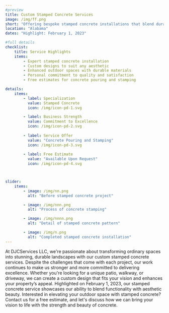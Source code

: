 ```yaml
---
#preview
title: Custom Stamped Concrete Services
image: /img/ff.png
short: "Offering bespoke stamped concrete installations that blend durability with design flair."
location: "Alabama"
dates: "Highlight: February 1, 2023"

#full details
checklist:
    title: Service Highlights
    items:
        - Expert stamped concrete installation
        - Custom designs to suit any aesthetic
        - Enhanced outdoor spaces with durable materials
        - Personal commitment to quality and satisfaction
        - Free estimates for concrete pouring and stamping

details:
    items:
        - label: Specialization
          value: Stamped Concrete
          icon: /img/icon-pd-1.svg

        - label: Business Strength
          value: Commitment to Excellence
          icon: /img/icon-pd-2.svg
        
        - label: Service Offer
          value: "Concrete Pouring and Stamping"
          icon: /img/icon-pd-3.svg
        
        - label: Free Estimate
          value: "Available Upon Request"
          icon: /img/icon-pd-4.svg



slider: 
    items:
        - image: /img/nn.png
          alt: "Before stamped concrete project"

        - image: /img/nnn.png
          alt: "Process of concrete stamping"

        - image: /img/nnnn.png
          alt: "Detail of stamped concrete pattern"

        - image: /img/n.png
          alt: "Completed stamped concrete installation"
---
```


At DJCServices LLC, we're passionate about transforming ordinary spaces into stunning, durable landscapes with our custom stamped concrete services. Despite the challenges that come with each project, our work continues to make us stronger and more committed to delivering excellence. Whether you're looking for a unique patio, walkway, or driveway, we can create a custom design that fits your vision and enhances your property’s appeal. Highlighted on February 1, 2023, our stamped concrete service showcases our ability to blend functionality with aesthetic beauty. Interested in elevating your outdoor space with stamped concrete? Contact us for a free estimate, and let's discuss how we can bring your vision to life with the strength and beauty of concrete.